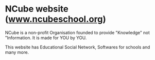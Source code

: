 # NCube website (www.ncubeschool.org)
NCube is a non-profit Organisation founded to provide "Knowledge" not "Information. It is made for YOU by YOU.

This website has Educational Social Network, Softwares for schools and many more.
